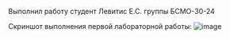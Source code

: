 Выполнил работу студент Левитис Е.С. группы БСМО-30-24

Скриншот выполнения первой лабораторной работы:
![image](https://github.com/user-attachments/assets/344e8eed-0611-4ddb-982f-5788efc8ddaa)
